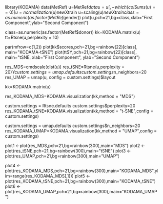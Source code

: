library(KODAMA)
data(MetRef)
u=MetRef$data
u=u[,-which(colSums(u)==0)]
u=normalization(u)$newXtrain
u=scaling(u)$newXtrain
class=as.numeric(as.factor(MetRef$gender))
plot(u,pch=21,bg=class,xlab="First Component",ylab="Second Component")

class=as.numeric(as.factor(MetRef$donor))
kk=KODAMA.matrix(u)
tt=Rtsne(u,perplexity = 10)

par(mfrow=c(1,2))
plot(kk$scores,pch=21,bg=rainbow(22)[class], main="KODAMA-tSNE")
plot(tt$Y,pch=21,bg=rainbow(22)[class], main="tSNE, xlab="First Component", ylab="Second Component")

res_MDS=cmdscale(dist(u))
res_tSNE=Rtsne(u,perplexity = 20)$Y
custom.settings = umap.defaults
custom.settings$n_neighbors=20
res_UMAP = umap(u, config = custom.settings)$layout

kk=KODAMA.matrix(u)

res_KODAMA_MDS=KODAMA.visualization(kk,method = "MDS")
    
custom.settings = Rtsne.defaults
custom.settings$perplexity=20
res_KODAMA_tSNE=KODAMA.visualization(kk,method = "t-SNE",config = custom.settings)
    
custom.settings = umap.defaults
custom.settings$n_neighbors=20
res_KODAMA_UMAP=KODAMA.visualization(kk,method = "UMAP",config = custom.settings)

plot1 <-plot(res_MDS,pch=21,bg=rainbow(300),main="MDS")
plot2 <-plot(res_tSNE,pch=21,bg=rainbow(300),main="tSNE")
plot3 <-plot(res_UMAP,pch=21,bg=rainbow(300),main="UMAP")
    
plot4 <-plot(res_KODAMA_MDS,pch=21,bg=rainbow(300),main="KODAMA_MDS",ylim=range(res_KODAMA_MDS[,1]))
plot5 <-plot(res_KODAMA_tSNE,pch=21,bg=rainbow(300),main="KODAMA_tSNE")
plot6 <-plot(res_KODAMA_UMAP,pch=21,bg=rainbow(300),main="KODAMA_UMAP")
